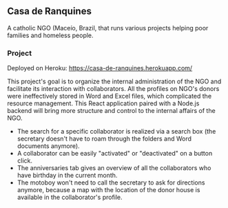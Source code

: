 ## Casa de Ranquines

A catholic NGO (Maceío, Brazil, that runs various projects helping poor families and homeless people.

### Project

Deployed on Heroku: https://casa-de-ranquines.herokuapp.com/

This project's goal is to organize the internal administration of the NGO and facilitate its interaction with collaborators.
All the profiles on NGO's donors were ineffectively stored in Word and Excel files, which complicated the resource management.
This React application paired with a Node.js backend will bring more structure and control to the internal affairs of the NGO.

- The search for a specific collaborator is realized via a search box (the secretary doesn't have to roam through the folders and Word documents anymore).
- A collaborator can be easily "activated" or "deactivated" on a button click.
- The anniversaries tab gives an overview of all the collaborators who have birthday in the current month.
- The motoboy won't need to call the secretary to ask for directions anymore, because a map with the location of the donor house is available in the collaborator's profile.
